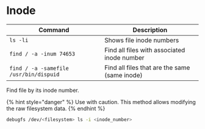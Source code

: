 # Inode

| Command                                | Description                                   |
| -------------------------------------- | --------------------------------------------- |
| `ls -li`                               | Shows file inode numbers                      |
| `find / -a -inum 74653`                | Find all files with associated inode number   |
| `find / -a -samefile /usr/bin/dispuid` | Find all files that are the same (same inode) |

Find file by its inode number.

{% hint style="danger" %}
Use with caution. This method allows modifying the raw filesystem data.
{% endhint %}

```bash
debugfs /dev/<filesystem> ls -i <inode_number>
```
